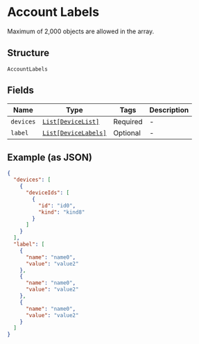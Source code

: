 
# Account Labels

Maximum of 2,000 objects are allowed in the array.

## Structure

`AccountLabels`

## Fields

| Name | Type | Tags | Description |
|  --- | --- | --- | --- |
| `devices` | [`List[DeviceList]`](../../doc/models/device-list.md) | Required | - |
| `label` | [`List[DeviceLabels]`](../../doc/models/device-labels.md) | Optional | - |

## Example (as JSON)

```json
{
  "devices": [
    {
      "deviceIds": [
        {
          "id": "id0",
          "kind": "kind8"
        }
      ]
    }
  ],
  "label": [
    {
      "name": "name0",
      "value": "value2"
    },
    {
      "name": "name0",
      "value": "value2"
    },
    {
      "name": "name0",
      "value": "value2"
    }
  ]
}
```

